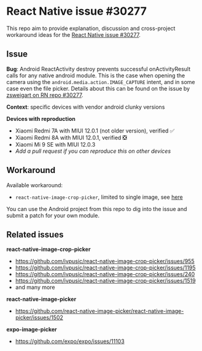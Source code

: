 # React Native issue #30277

This repo aim to provide explanation, discussion and cross-project workaround ideas for the [React Native issue #30277](https://github.com/facebook/react-native/issues/30277). 

## Issue

**Bug**: 
Android ReactActivity destroy prevents successful onActivityResult calls for any native android module. This is the case when opening the camera using the `android.media.action.IMAGE_CAPTURE` intent, and in some case even the file picker. 
Details about this can be found on the issue by [zsweigart on RN repo #30277](https://github.com/facebook/react-native/issues/30277). 

**Context**: specific devices with vendor android clunky versions

**Devices with reproduction** 
- Xiaomi Redmi 7A with MIUI 12.0.1 (not older version), verified ✅ 
- Xiaomi Redmi 8A with MIUI 12.0.1, verified ❎
- Xiaomi Mi 9 SE with MIUI 12.0.3
- _Add a pull request if you can reproduce this on other devices_

## Workaround

Available workaround: 
- `react-native-image-crop-picker`, limited to single image, see [here](https://github.com/HugoGresse/react-native-issue-30277/blob/main/PATCH-react-native-image-crop-picker.md)

You can use the Android project from this repo to dig into the issue and submit a patch for your own module. 

## Related issues

**react-native-image-crop-picker**
- https://github.com/ivpusic/react-native-image-crop-picker/issues/955
- https://github.com/ivpusic/react-native-image-crop-picker/issues/1195
- https://github.com/ivpusic/react-native-image-crop-picker/issues/240
- https://github.com/ivpusic/react-native-image-crop-picker/issues/1519
- and many more

**react-native-image-picker**
- https://github.com/react-native-image-picker/react-native-image-picker/issues/1502

**expo-image-picker**
- https://github.com/expo/expo/issues/11103
